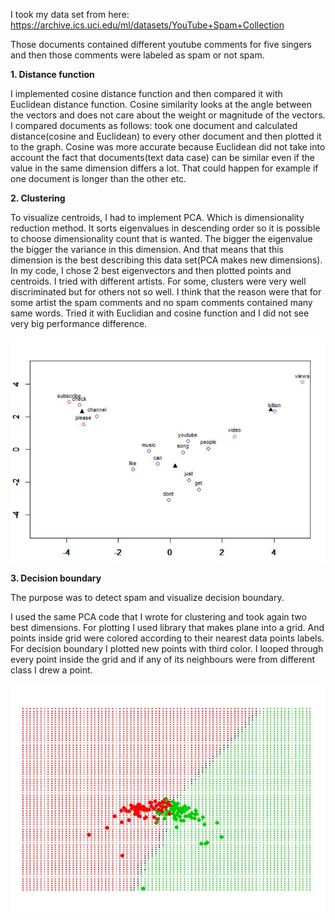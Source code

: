 I took my data set from here: https://archive.ics.uci.edu/ml/datasets/YouTube+Spam+Collection

Those documents contained different youtube comments for five singers and then those comments were labeled as spam or not spam. 

**1.	Distance function**

I implemented cosine distance function and then compared it with Euclidean distance function. Cosine similarity looks at the angle between the vectors and
does not care about the weight or magnitude of the vectors.  
I compared documents as follows: took one document and calculated distance(cosine and Euclidean) to every other document and then plotted it to the graph. 
Cosine was more accurate because Euclidean did not take into account the fact that documents(text data case) can be similar even if the value in the same dimension differs a lot. 
That could happen for example if one document is longer than the other etc.  

**2.	Clustering**

To visualize centroids, I had to implement PCA. Which is dimensionality reduction method. It sorts eigenvalues in descending order so it is possible to choose dimensionality
count that is wanted. The bigger the eigenvalue the bigger the variance in this dimension. And that means that this dimension is the best describing this 
data set(PCA makes new dimensions). In my code, I chose  2 best eigenvectors and then plotted points and centroids. I tried with different artists. 
For some, clusters were very well discriminated but for others not so well. I think that the reason were that for some artist the spam comments and no spam comments 
contained many same words. 
Tried it with Euclidian and cosine function and I did not see very big performance difference. 

![text clustering after PCA](/Pictures/hw2DmCluster.JPG)

**3.	Decision boundary**

The purpose was to detect spam and visualize decision boundary.

I used the same PCA code that I wrote for clustering and took again two best dimensions. 
For plotting I used library that makes plane into a grid.
And points inside grid were colored according to their nearest data points labels. 
For decision boundary I plotted new points with third color. I looped through every point inside the grid and if any of its neighbours were from different class I drew a point. 

![text spam classifier desicion boundary](/Pictures/hw2DmBoundary.JPG)